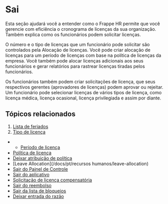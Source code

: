# Sai



Esta seção ajudará você a entender como o Frappe HR permite que você gerencie com eficiência o cronograma de licenças da sua organização. Também explica como os funcionários podem solicitar licenças.

O número e o tipo de licenças que um funcionário pode solicitar são controlados pela Alocação de licenças. Você pode criar alocação de licenças para um período de licenças com base na política de licenças da empresa. Você também pode alocar licenças adicionais aos seus funcionários e gerar relatórios para rastrear licenças tiradas pelos funcionários.

Os funcionários também podem criar solicitações de licença, que seus respectivos gerentes (aprovadores de licenças) podem aprovar ou rejeitar. Um funcionário pode selecionar licenças de vários tipos de licença, como licença médica, licença ocasional, licença privilegiada e assim por diante.

## Tópicos relacionados

1. [Lista de feriados](/docs/pt/human-resources/holiday-list)
2. [Tipo de licença](/docs/pt/human-resources/leave-type)

- - [Período de licença](/docs/pt/human-resources/leave-period)
- [Política de licença](/docs/pt/human-resources/leave-policy)
- [Deixar atribuição de política](https://frappehr.com/docs/v14/en/leave-policy-assignment)
- [Leave Allocation](/docs/pt/recursos humanos/leave-allocation)
- [Sair do Painel de Controle](https://frappehr.com/docs/v14/en/leave-control-panel)
- [Sair do aplicativo](/docs/pt/human-resources/leave-application)
- [Solicitação de licença compensatória](/docs/pt/human-resources/compensatory-leave-request)
- [Sair do reembolso](/docs/pt/human-resources/leave-encashment)
- [Sair da lista de bloqueios](/docs/pt/human-resources/leave-block-list)
- [Deixar entrada do razão](https://frappehr.com/docs/v14/en/leave-ledger-entry)


